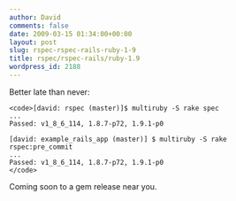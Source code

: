 ```yaml
---
author: David
comments: false
date: 2009-03-15 01:34:00+00:00
layout: post
slug: rspec-rspec-rails-ruby-1-9
title: rspec/rspec-rails/ruby-1.9
wordpress_id: 2188
---
```


Better late than never:




    
    <code>[david: rspec (master)]$ multiruby -S rake spec
    ...
    Passed: v1_8_6_114, 1.8.7-p72, 1.9.1-p0
    
    [david: example_rails_app (master)] $ multiruby -S rake rspec:pre_commit
    ...
    Passed: v1_8_6_114, 1.8.7-p72, 1.9.1-p0
    </code>





Coming soon to a gem release near you.
